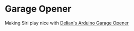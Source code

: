 Garage Opener
===========

Making Siri play nice with [Delian's Arduino Garage Opener](http://delian.io/siri-open-the-garage)

